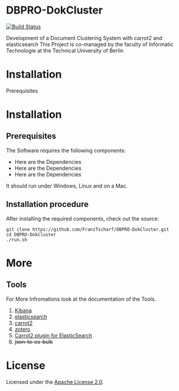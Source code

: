 DBPRO-DokCluster
=======================
[![Build Status](https://travis-ci.org/FranzTscharf/DBPRO-DokCluster.svg?branch=master)](https://travis-ci.org/FranzTscharf/DBPRO-DokCluster)

Development of a Document Clustering System with carrot2 and elasticsearch
This Project is co-managed by the faculty of Informatic Technologie at the Technical University of Berlin

Installation
============

Prerequisites

Installation
============

Prerequisites
-------------
The Software requires the following components:

* Here are the Dependencies
* Here are the Dependencies
* Here are the Dependencies

It should run under Windows, Linux and on a Mac.

Installation procedure
----------------------

After installing the required components, check out the source:
```
git clone https://github.com/FranzTscharf/DBPRO-DokCluster.git
cd DBPRO-DokCluster
./run.sh
```

More
====

Tools
----------------------

For More Infromations look at the documentation of the Tools.

1. [Kibana](https://www.elastic.co/products/kibana)
2. [elasticsearch](https://www.elastic.co/)
3. [carrot2](https://project.carrot2.org/)
4. [zotero](https://www.zotero.org/)
5. [Carrot2 plugin for ElasticSearch](https://github.com/carrot2/elasticsearch-carrot2)
6. ~~json-to-es-bulk~~


License
=======

Licensed under the [Apache License 2.0](http://www.apache.org/licenses/LICENSE-2.0.html).

